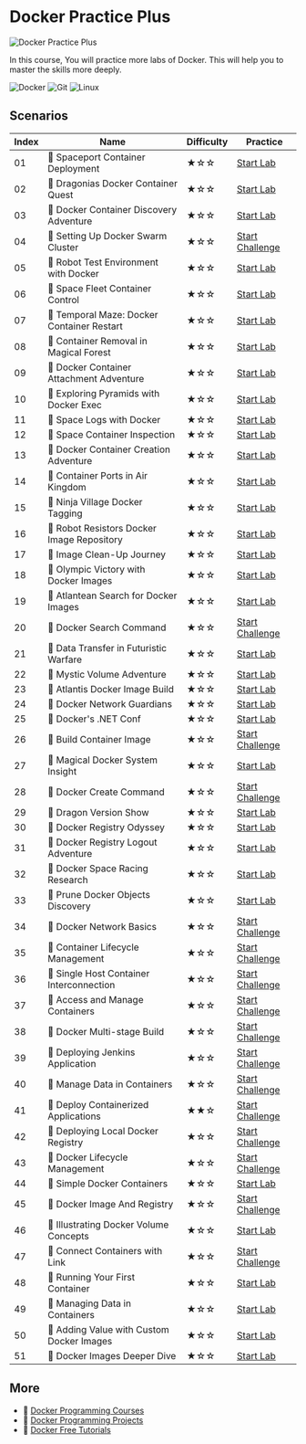 # Docker Practice Plus

![Docker Practice Plus](https://cover-creator.labex.io/docker-practice-plus.png)

In this course, You will practice more labs of Docker. This will help you to master the skills more deeply.

![Docker](https://img.shields.io/badge/Docker-whitesmoke?style=for-the-badge&logo=docker)
![Git](https://img.shields.io/badge/Git-whitesmoke?style=for-the-badge&logo=git)
![Linux](https://img.shields.io/badge/Linux-whitesmoke?style=for-the-badge&logo=linux)


## Scenarios

|   Index | Name                                      | Difficulty   | Practice                                                                   |
|---------|-------------------------------------------|--------------|----------------------------------------------------------------------------|
|      01 | 📖 Spaceport Container Deployment          | ★☆☆          | <a target='_blank' href='https://labex.io/labs/268715'>Start Lab</a>       |
|      02 | 📖 Dragonias Docker Container Quest        | ★☆☆          | <a target='_blank' href='https://labex.io/labs/268702'>Start Lab</a>       |
|      03 | 📖 Docker Container Discovery Adventure    | ★☆☆          | <a target='_blank' href='https://labex.io/labs/268704'>Start Lab</a>       |
|      04 | 🎯 Setting Up Docker Swarm Cluster         | ★☆☆          | <a target='_blank' href='https://labex.io/labs/22289'>Start Challenge</a>  |
|      05 | 📖 Robot Test Environment with Docker      | ★☆☆          | <a target='_blank' href='https://labex.io/labs/268718'>Start Lab</a>       |
|      06 | 📖 Space Fleet Container Control           | ★☆☆          | <a target='_blank' href='https://labex.io/labs/268719'>Start Lab</a>       |
|      07 | 📖 Temporal Maze: Docker Container Restart | ★☆☆          | <a target='_blank' href='https://labex.io/labs/268714'>Start Lab</a>       |
|      08 | 📖 Container Removal in Magical Forest     | ★☆☆          | <a target='_blank' href='https://labex.io/labs/268711'>Start Lab</a>       |
|      09 | 📖 Docker Container Attachment Adventure   | ★☆☆          | <a target='_blank' href='https://labex.io/labs/268693'>Start Lab</a>       |
|      10 | 📖 Exploring Pyramids with Docker Exec     | ★☆☆          | <a target='_blank' href='https://labex.io/labs/268699'>Start Lab</a>       |
|      11 | 📖 Space Logs with Docker                  | ★☆☆          | <a target='_blank' href='https://labex.io/labs/268721'>Start Lab</a>       |
|      12 | 📖 Space Container Inspection              | ★☆☆          | <a target='_blank' href='https://labex.io/labs/268700'>Start Lab</a>       |
|      13 | 📖 Docker Container Creation Adventure     | ★☆☆          | <a target='_blank' href='https://labex.io/labs/268696'>Start Lab</a>       |
|      14 | 📖 Container Ports in Air Kingdom          | ★☆☆          | <a target='_blank' href='https://labex.io/labs/268701'>Start Lab</a>       |
|      15 | 📖 Ninja Village Docker Tagging            | ★☆☆          | <a target='_blank' href='https://labex.io/labs/268720'>Start Lab</a>       |
|      16 | 📖 Robot Resistors Docker Image Repository | ★☆☆          | <a target='_blank' href='https://labex.io/labs/268710'>Start Lab</a>       |
|      17 | 📖 Image Clean-Up Journey                  | ★☆☆          | <a target='_blank' href='https://labex.io/labs/268712'>Start Lab</a>       |
|      18 | 📖 Olympic Victory with Docker Images      | ★☆☆          | <a target='_blank' href='https://labex.io/labs/268703'>Start Lab</a>       |
|      19 | 📖 Atlantean Search for Docker Images      | ★☆☆          | <a target='_blank' href='https://labex.io/labs/268716'>Start Lab</a>       |
|      20 | 🎯 Docker Search Command                   | ★☆☆          | <a target='_blank' href='https://labex.io/labs/16016'>Start Challenge</a>  |
|      21 | 📖 Data Transfer in Futuristic Warfare     | ★☆☆          | <a target='_blank' href='https://labex.io/labs/268695'>Start Lab</a>       |
|      22 | 📖 Mystic Volume Adventure                 | ★☆☆          | <a target='_blank' href='https://labex.io/labs/268709'>Start Lab</a>       |
|      23 | 📖 Atlantis Docker Image Build             | ★☆☆          | <a target='_blank' href='https://labex.io/labs/268694'>Start Lab</a>       |
|      24 | 📖 Docker Network Guardians                | ★☆☆          | <a target='_blank' href='https://labex.io/labs/268708'>Start Lab</a>       |
|      25 | 📖 Docker's .NET Conf                      | ★☆☆          | <a target='_blank' href='https://labex.io/labs/67462'>Start Lab</a>        |
|      26 | 🎯 Build Container Image                   | ★☆☆          | <a target='_blank' href='https://labex.io/labs/219183'>Start Challenge</a> |
|      27 | 📖 Magical Docker System Insight           | ★☆☆          | <a target='_blank' href='https://labex.io/labs/268698'>Start Lab</a>       |
|      28 | 🎯 Docker Create Command                   | ★☆☆          | <a target='_blank' href='https://labex.io/labs/15817'>Start Challenge</a>  |
|      29 | 📖 Dragon Version Show                     | ★☆☆          | <a target='_blank' href='https://labex.io/labs/268717'>Start Lab</a>       |
|      30 | 📖 Docker Registry Odyssey                 | ★☆☆          | <a target='_blank' href='https://labex.io/labs/268705'>Start Lab</a>       |
|      31 | 📖 Docker Registry Logout Adventure        | ★☆☆          | <a target='_blank' href='https://labex.io/labs/268706'>Start Lab</a>       |
|      32 | 📖 Docker Space Racing Research            | ★☆☆          | <a target='_blank' href='https://labex.io/labs/268707'>Start Lab</a>       |
|      33 | 📖 Prune Docker Objects Discovery          | ★☆☆          | <a target='_blank' href='https://labex.io/labs/268713'>Start Lab</a>       |
|      34 | 🎯 Docker Network Basics                   | ★☆☆          | <a target='_blank' href='https://labex.io/labs/15808'>Start Challenge</a>  |
|      35 | 🎯 Container Lifecycle Management          | ★☆☆          | <a target='_blank' href='https://labex.io/labs/7767'>Start Challenge</a>   |
|      36 | 🎯 Single Host Container Interconnection   | ★☆☆          | <a target='_blank' href='https://labex.io/labs/18452'>Start Challenge</a>  |
|      37 | 🎯 Access and Manage Containers            | ★☆☆          | <a target='_blank' href='https://labex.io/labs/18466'>Start Challenge</a>  |
|      38 | 🎯 Docker Multi-stage Build                | ★☆☆          | <a target='_blank' href='https://labex.io/labs/15810'>Start Challenge</a>  |
|      39 | 🎯 Deploying Jenkins Application           | ★☆☆          | <a target='_blank' href='https://labex.io/labs/18264'>Start Challenge</a>  |
|      40 | 🎯 Manage Data in Containers               | ★☆☆          | <a target='_blank' href='https://labex.io/labs/15896'>Start Challenge</a>  |
|      41 | 🎯 Deploy Containerized Applications       | ★★☆          | <a target='_blank' href='https://labex.io/labs/16240'>Start Challenge</a>  |
|      42 | 🎯 Deploying Local Docker Registry         | ★☆☆          | <a target='_blank' href='https://labex.io/labs/17804'>Start Challenge</a>  |
|      43 | 🎯 Docker Lifecycle Management             | ★☆☆          | <a target='_blank' href='https://labex.io/labs/16232'>Start Challenge</a>  |
|      44 | 📖 Simple Docker Containers                | ★☆☆          | <a target='_blank' href='https://labex.io/labs/67162'>Start Lab</a>        |
|      45 | 🎯 Docker Image And Registry               | ★☆☆          | <a target='_blank' href='https://labex.io/labs/7768'>Start Challenge</a>   |
|      46 | 📖 Illustrating Docker Volume Concepts     | ★☆☆          | <a target='_blank' href='https://labex.io/labs/67494'>Start Lab</a>        |
|      47 | 🎯 Connect Containers with Link            | ★☆☆          | <a target='_blank' href='https://labex.io/labs/49351'>Start Challenge</a>  |
|      48 | 📖 Running Your First Container            | ★☆☆          | <a target='_blank' href='https://labex.io/labs/148982'>Start Lab</a>       |
|      49 | 📖 Managing Data in Containers             | ★☆☆          | <a target='_blank' href='https://labex.io/labs/148984'>Start Lab</a>       |
|      50 | 📖 Adding Value with Custom Docker Images  | ★☆☆          | <a target='_blank' href='https://labex.io/labs/148983'>Start Lab</a>       |
|      51 | 📖 Docker Images Deeper Dive               | ★☆☆          | <a target='_blank' href='https://labex.io/labs/67460'>Start Lab</a>        |

## More

- 🔗 [Docker Programming Courses](https://github.com/labex-labs/awesome-programming-courses)
- 🔗 [Docker Programming Projects](https://github.com/labex-labs/awesome-programming-projects)
- 🔗 [Docker Free Tutorials](https://github.com/labex-labs/docker-free-tutorials)

